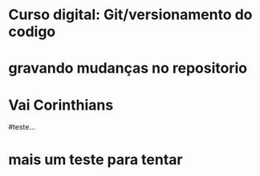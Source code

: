 # Curso digital: Git/versionamento do codigo
# gravando mudanças no repositorio
# Vai Corinthians
#teste...
# mais um teste para tentar 
